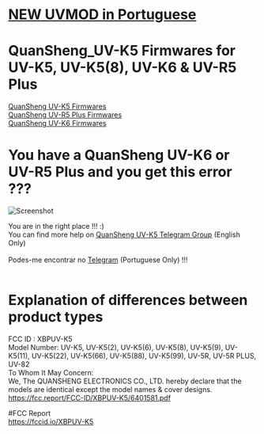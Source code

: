 # [NEW UVMOD in Portuguese](https://uvmod.meshtastic.pt/)

# QuanSheng_UV-K5 Firmwares for UV-K5, UV-K5(8), UV-K6 & UV-R5 Plus

[QuanSheng UV-K5 Firmwares](https://github.com/spm81/Quansheng_UV-K5/tree/main/Firmware/UV-K5)<br>
[QuanSheng UV-R5 Plus Firmwares](https://github.com/spm81/Quansheng_UV-K5/tree/main/Firmware/UV-5R%20Plus)<br>
[QuanSheng UV-K6 Firmwares](https://github.com/spm81/Quansheng_UV-K5/tree/main/Firmware/UV-K6)


# You have a QuanSheng UV-K6 or UV-R5 Plus and you get this error ???
![Screenshot](https://raw.githubusercontent.com/spm81/Quansheng_UV-K5/main/photos/fwerror.jpg)

You are in the right place !!! :) <br>
You can find more help on [QuanSheng UV-K5 Telegram Group](https://t.me/quansheng_uvk5_en) (English Only)<br><br>
Podes-me encontrar no [Telegram](https://t.me/PMR446PT) (Portuguese Only) !!!<br><br>

# Explanation of differences between product types
FCC ID : XBPUV-K5<br>
Model Number: UV-K5, UV-K5(2), UV-K5(6), UV-K5(8), UV-K5(9), UV-K5(11),
UV-K5(22), UV-K5(66), UV-K5(88), UV-K5(99), UV-5R, UV-5R PLUS, UV-82<br>
To Whom It May Concern:<br>
We, The QUANSHENG ELECTRONICS CO., LTD. hereby declare that the models are
identical except the model names & cover designs.
https://fcc.report/FCC-ID/XBPUV-K5/6401581.pdf

#FCC Report <br>
https://fccid.io/XBPUV-K5

